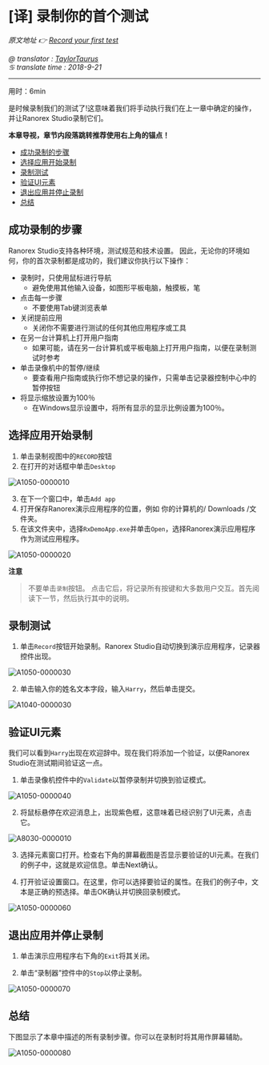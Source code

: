 # [译] 录制你的首个测试

*原文地址 👉 [Record your first test][0]*

*@ translator : [TaylorTaurus](https://github.com/taylortaurus)*    
*♋ translate time : 2018-9-21*    

---

用时：6min

是时候录制我们的测试了!这意味着我们将手动执行我们在上一章中确定的操作，并让Ranorex Studio录制它们。

**本章导视，章节内段落跳转推荐使用右上角的锚点！**

- [成功录制的步骤](#成功录制的步骤)
- [选择应用开始录制](#选择应用开始录制)
- [录制测试](#录制测试)
- [验证UI元素](#验证ui元素)
- [退出应用并停止录制](#退出应用并停止录制)
- [总结](#总结)

## 成功录制的步骤

Ranorex Studio支持各种环境，测试规范和技术设置。 因此，无论你的环境如何，你的首次录制都是成功的，我们建议你执行以下操作：

- 录制时，只使用鼠标进行导航
    - 避免使用其他输入设备，如图形平板电脑，触摸板，笔
- 点击每一步骤
    - 不要使用Tab键浏览表单
- 关闭提前应用
    - 关闭你不需要进行测试的任何其他应用程序或工具
- 在另一台计算机上打开用户指南
    - 如果可能，请在另一台计算机或平板电脑上打开用户指南，以便在录制测试时参考
- 单击录像机中的暂停/继续
    - 要查看用户指南或执行你不想记录的操作，只需单击记录器控制中心中的暂停按钮
- 将显示缩放设置为100％
    - 在Windows显示设置中，将所有显示的显示比例设置为100％。

## 选择应用开始录制

1. 单击录制视图中的`RECORD`按钮
2. 在打开的对话框中单击`Desktop`

![A1050-0000010](https://gitee.com/taylortaurus/RX_UserGuide_GitBook_Picbed/raw/master/Ranorizeyourselfin20minutes/A1050-0000010.png)  

3. 在下一个窗口中，单击`Add app`
4. 打开保存Ranorex演示应用程序的位置，例如 你的计算机的/ Downloads /文件夹。
5. 在该文件夹中，选择`RxDemoApp.exe`并单击`Open`，选择Ranorex演示应用程序作为测试应用程序。

![A1050-0000020](https://gitee.com/taylortaurus/RX_UserGuide_GitBook_Picbed/raw/master/Ranorizeyourselfin20minutes/A1050-0000020.png)  

**注意**  
> 不要单击`录制`按钮。 点击它后，将记录所有按键和大多数用户交互。首先阅读下一节，然后执行其中的说明。

## 录制测试

1. 单击`Record`按钮开始录制。Ranorex Studio自动切换到演示应用程序，记录器控件出现。

![A1050-0000030](https://gitee.com/taylortaurus/RX_UserGuide_GitBook_Picbed/raw/master/Ranorizeyourselfin20minutes/A1050-0000030.png)  

2. 单击输入你的姓名文本字段，输入`Harry`，然后单击提交。

![A1040-0000030](https://gitee.com/taylortaurus/RX_UserGuide_GitBook_Picbed/raw/master/Ranorizeyourselfin20minutes/A1040-0000030.gif)  

## 验证UI元素

我们可以看到`Harry`出现在欢迎辞中。现在我们将添加一个验证，以便Ranorex Studio在测试期间验证这一点。

1. 单击录像机控件中的`Validate`以暂停录制并切换到验证模式。

![A1050-0000040](https://gitee.com/taylortaurus/RX_UserGuide_GitBook_Picbed/raw/master/Ranorizeyourselfin20minutes/A1050-0000040.png)  

2. 将鼠标悬停在欢迎消息上，出现紫色框，这意味着已经识别了UI元素，点击它。

![A8030-0000010](https://gitee.com/taylortaurus/RX_UserGuide_GitBook_Picbed/raw/master/Ranorizeyourselfin20minutes/A8030-0000010.gif)  

3. 选择元素窗口打开。检查右下角的屏幕截图是否显示要验证的UI元素。在我们的例子中，这就是欢迎信息。单击Next确认。

4. 打开验证设置窗口。在这里，你可以选择要验证的属性。在我们的例子中，文本是正确的预选择。单击OK确认并切换回录制模式。

![A1050-0000060](https://gitee.com/taylortaurus/RX_UserGuide_GitBook_Picbed/raw/master/Ranorizeyourselfin20minutes/A1050-0000060.png)  

## 退出应用并停止录制

1. 单击演示应用程序右下角的`Exit`将其关闭。

2. 单击“录制器”控件中的`Stop`以停止录制。

![A1050-0000070](https://gitee.com/taylortaurus/RX_UserGuide_GitBook_Picbed/raw/master/Ranorizeyourselfin20minutes/A1050-0000070.png)  

## 总结

下图显示了本章中描述的所有录制步骤。你可以在录制时将其用作屏幕辅助。

![A1050-0000080](https://gitee.com/taylortaurus/RX_UserGuide_GitBook_Picbed/raw/master/Ranorizeyourselfin20minutes/A1050-0000080.png)

[0]: https://www.ranorex.com/help/latest/ranorex-studio-fundamentals/ranorex-studio-fundamentals/4-record-first-test/
